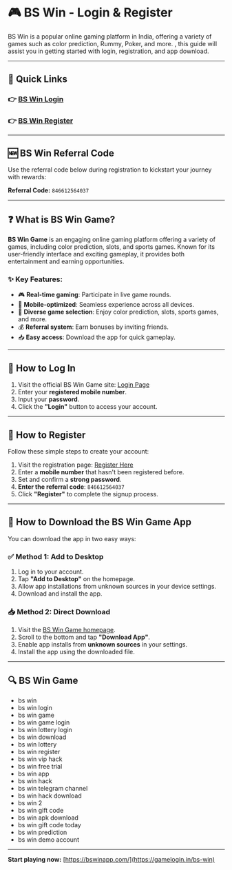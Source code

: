 # 🎮 BS Win - Login & Register

​BS Win is a popular online gaming platform in India, offering a variety of games such as color prediction, Rummy, Poker, and more. , this guide will assist you in getting started with login, registration, and app download.

---

## 🔗 Quick Links

### 👉 [BS Win Login](https://gamelogin.in/bs-win)
### 👉 [BS Win Register](https://gamelogin.in/bs-win)

---

## 🆕 BS Win Referral Code

Use the referral code below during registration to kickstart your journey with rewards:

**Referral Code:** `846612564037`

---

## ❓ What is BS Win Game?

**BS Win Game** is an engaging online gaming platform offering a variety of games, including color prediction, slots, and sports games. Known for its user-friendly interface and exciting gameplay, it provides both entertainment and earning opportunities.

### ✨ Key Features:

- 🎮 **Real-time gaming**: Participate in live game rounds.
- 📱 **Mobile-optimized**: Seamless experience across all devices.
- 🧠 **Diverse game selection**: Enjoy color prediction, slots, sports games, and more.
- 💰 **Referral system**: Earn bonuses by inviting friends.
- 📥 **Easy access**: Download the app for quick gameplay.

---

## 🚪 How to Log In

1. Visit the official BS Win Game site: [Login Page]()
2. Enter your **registered mobile number**.
3. Input your **password**.
4. Click the **"Login"** button to access your account.

---

## 📝 How to Register

Follow these simple steps to create your account:

1. Visit the registration page: [Register Here](https://gamelogin.in/bs-win)
2. Enter a **mobile number** that hasn't been registered before.
3. Set and confirm a **strong password**.
4. **Enter the referral code**: `846612564037`
5. Click **"Register"** to complete the signup process.

---

## 📲 How to Download the BS Win Game App

You can download the app in two easy ways:

### ✅ Method 1: Add to Desktop

1. Log in to your account.
2. Tap **"Add to Desktop"** on the homepage.
3. Allow app installations from unknown sources in your device settings.
4. Download and install the app.

### 📥 Method 2: Direct Download

1. Visit the [BS Win Game homepage](https://gamelogin.in/bs-win).
2. Scroll to the bottom and tap **"Download App"**.
3. Enable app installs from **unknown sources** in your settings.
4. Install the app using the downloaded file.

---

## 🔍 BS Win Game

- bs win  
- bs win login  
- bs win game  
- bs win game login  
- bs win lottery login  
- bs win download  
- bs win lottery  
- bs win register  
- bs win vip hack  
- bs win free trial  
- bs win app  
- bs win hack  
- bs win telegram channel  
- bs win hack download  
- bs win 2  
- bs win gift code  
- bs win apk download  
- bs win gift code today  
- bs win prediction  
- bs win demo account  

---

**Start playing now:** [https://bswinapp.com/](https://gamelogin.in/bs-win)
